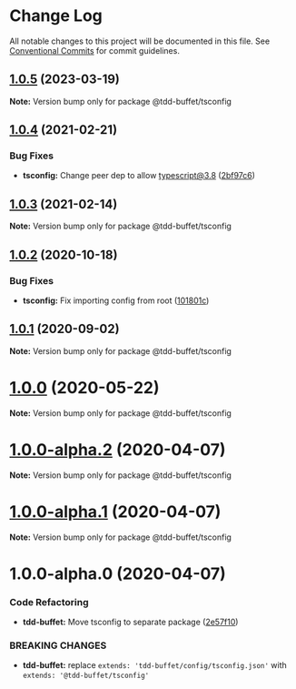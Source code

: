 # Change Log

All notable changes to this project will be documented in this file.
See [Conventional Commits](https://conventionalcommits.org) for commit guidelines.

## [1.0.5](https://github.com/NiGhTTraX/tdd-buffet/compare/@tdd-buffet/tsconfig@1.0.4...@tdd-buffet/tsconfig@1.0.5) (2023-03-19)

**Note:** Version bump only for package @tdd-buffet/tsconfig





## [1.0.4](https://github.com/NiGhTTraX/tdd-buffet/compare/@tdd-buffet/tsconfig@1.0.3...@tdd-buffet/tsconfig@1.0.4) (2021-02-21)


### Bug Fixes

* **tsconfig:** Change peer dep to allow typescript@3.8 ([2bf97c6](https://github.com/NiGhTTraX/tdd-buffet/commit/2bf97c6))





## [1.0.3](https://github.com/NiGhTTraX/tdd-buffet/compare/@tdd-buffet/tsconfig@1.0.2...@tdd-buffet/tsconfig@1.0.3) (2021-02-14)

**Note:** Version bump only for package @tdd-buffet/tsconfig





## [1.0.2](https://github.com/NiGhTTraX/tdd-buffet/compare/@tdd-buffet/tsconfig@1.0.1...@tdd-buffet/tsconfig@1.0.2) (2020-10-18)


### Bug Fixes

* **tsconfig:** Fix importing config from root ([101801c](https://github.com/NiGhTTraX/tdd-buffet/commit/101801c))





## [1.0.1](https://github.com/NiGhTTraX/tdd-buffet/compare/@tdd-buffet/tsconfig@1.0.0...@tdd-buffet/tsconfig@1.0.1) (2020-09-02)

**Note:** Version bump only for package @tdd-buffet/tsconfig





# [1.0.0](https://github.com/NiGhTTraX/tdd-buffet/compare/@tdd-buffet/tsconfig@1.0.0-alpha.2...@tdd-buffet/tsconfig@1.0.0) (2020-05-22)

**Note:** Version bump only for package @tdd-buffet/tsconfig





# [1.0.0-alpha.2](https://github.com/NiGhTTraX/tdd-buffet/compare/@tdd-buffet/tsconfig@1.0.0-alpha.1...@tdd-buffet/tsconfig@1.0.0-alpha.2) (2020-04-07)

**Note:** Version bump only for package @tdd-buffet/tsconfig





# [1.0.0-alpha.1](https://github.com/NiGhTTraX/tdd-buffet/compare/@tdd-buffet/tsconfig@1.0.0-alpha.0...@tdd-buffet/tsconfig@1.0.0-alpha.1) (2020-04-07)

**Note:** Version bump only for package @tdd-buffet/tsconfig





# 1.0.0-alpha.0 (2020-04-07)


### Code Refactoring

* **tdd-buffet:** Move tsconfig to separate package ([2e57f10](https://github.com/NiGhTTraX/tdd-buffet/commit/2e57f10))


### BREAKING CHANGES

* **tdd-buffet:** replace `extends: 'tdd-buffet/config/tsconfig.json'` with
`extends: '@tdd-buffet/tsconfig'`
